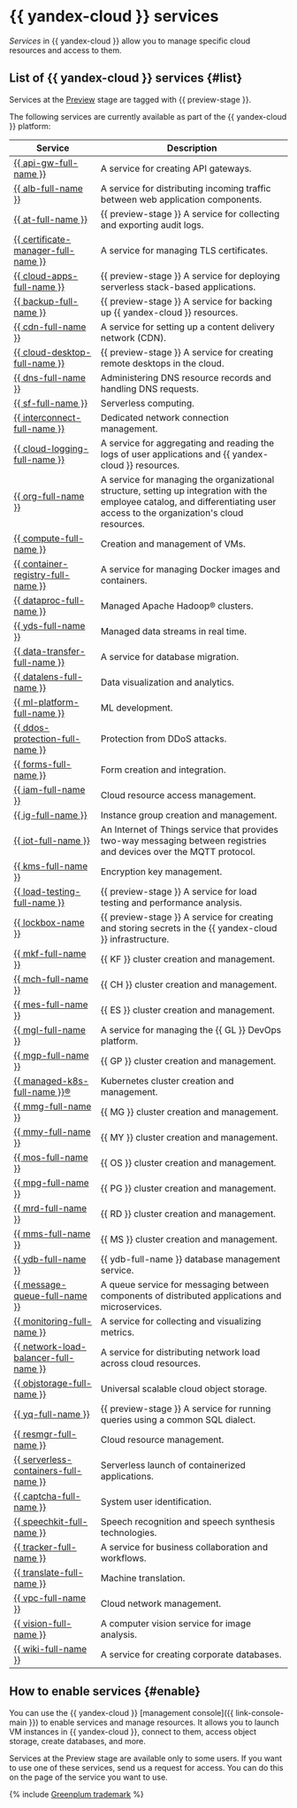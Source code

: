 # {{ yandex-cloud }} services

_Services_ in {{ yandex-cloud }} allow you to manage specific cloud resources and access to them.

## List of {{ yandex-cloud }} services {#list}

Services at the [Preview](./launch-stages.md) stage are tagged with {{ preview-stage }}.

The following services are currently available as part of the {{ yandex-cloud }} platform:

| Service | Description |
|---|---|
| [{{ api-gw-full-name }}](../../api-gateway/) | A service for creating API gateways. |
| [{{ alb-full-name }}](../../application-load-balancer/) | A service for distributing incoming traffic between web application components. |
| [{{ at-full-name }}](../../audit-trails/) | {{ preview-stage }} A service for collecting and exporting audit logs. |
| [{{ certificate-manager-full-name }}](../../certificate-manager/) | A service for managing TLS certificates. |
| [{{ cloud-apps-full-name }}](../../cloud-apps/) | {{ preview-stage }} A service for deploying serverless stack-based applications. |
| [{{ backup-full-name }}](../../backup/) | {{ preview-stage }} A service for backing up {{ yandex-cloud }} resources. |
| [{{ cdn-full-name }}](../../cdn/) | A service for setting up a content delivery network (CDN). |
| [{{ cloud-desktop-full-name }}](../../cloud-desktop/) | {{ preview-stage }} A service for creating remote desktops in the cloud. |
| [{{ dns-full-name }}](../../dns/) | Administering DNS resource records and handling DNS requests. |
| [{{ sf-full-name }}](../../functions/) | Serverless computing. |
| [{{ interconnect-full-name }}](../../interconnect/) | Dedicated network connection management. |
| [{{ cloud-logging-full-name }}](../../logging/) | A service for aggregating and reading the logs of user applications and {{ yandex-cloud }} resources. |
| [{{ org-full-name }}](../../organization) | A service for managing the organizational structure, setting up integration with the employee catalog, and differentiating user access to the organization's cloud resources. |
| [{{ compute-full-name }}](../../compute/) | Creation and management of VMs. |
| [{{ container-registry-full-name }}](../../container-registry/) | A service for managing Docker images and containers. |
| [{{ dataproc-full-name }}](../../data-proc/) | Managed Apache Hadoop® clusters. |
| [{{ yds-full-name }}](../../data-streams/) | Managed data streams in real time. |
| [{{ data-transfer-full-name }}](../../data-transfer/) | A service for database migration. |
| [{{ datalens-full-name }}](../../datalens/) | Data visualization and analytics. |
| [{{ ml-platform-full-name }}](../../datasphere/) | ML development. |
| [{{ ddos-protection-full-name }}](../../vpc/ddos-protection/) | Protection from DDoS attacks. |
| [{{ forms-full-name }}](../../forms/) | Form creation and integration. |
| [{{ iam-full-name }}](../../iam/) | Cloud resource access management. |
| [{{ ig-full-name }}](../../compute/concepts/instance-groups/) | Instance group creation and management. |
| [{{ iot-full-name }}](../../iot-core/) | An Internet of Things service that provides two-way messaging between registries and devices over the MQTT protocol. |
| [{{ kms-full-name }}](../../kms/) | Encryption key management. |
| [{{ load-testing-full-name }}](../../load-testing/) | {{ preview-stage }} A service for load testing and performance analysis. |
| [{{ lockbox-name }}](../../lockbox) | {{ preview-stage }} A service for creating and storing secrets in the {{ yandex-cloud }} infrastructure. |
| [{{ mkf-full-name }}](../../managed-kafka/) | {{ KF }} cluster creation and management. |
| [{{ mch-full-name }}](../../managed-clickhouse/) | {{ CH }} cluster creation and management. |
| [{{ mes-full-name }}](../../managed-elasticsearch/) | {{ ES }} cluster creation and management. |
| [{{ mgl-full-name }}](../../managed-gitlab/) | A service for managing the {{ GL }} DevOps platform. |
| [{{ mgp-full-name }}](../../managed-greenplum/) | {{ GP }} cluster creation and management. |
| [{{ managed-k8s-full-name }}®](../../managed-kubernetes/) | Kubernetes cluster creation and management. |
| [{{ mmg-full-name }}](../../managed-mongodb/) | {{ MG }} cluster creation and management. |
| [{{ mmy-full-name }}](../../managed-mysql/) | {{ MY }} cluster creation and management. |
| [{{ mos-full-name }}](../../managed-opensearch/) | {{ OS }} cluster creation and management. |
| [{{ mpg-full-name }}](../../managed-postgresql/) | {{ PG }} cluster creation and management. |
| [{{ mrd-full-name }}](../../managed-redis/) | {{ RD }} cluster creation and management. |
| [{{ mms-full-name }}](../../managed-sqlserver/) | {{ MS }} cluster creation and management. |
| [{{ ydb-full-name }}](../../ydb/) | {{ ydb-full-name }} database management service. |
| [{{ message-queue-full-name }}](../../message-queue/) | A queue service for messaging between components of distributed applications and microservices. |
| [{{ monitoring-full-name }}](../../monitoring/) | A service for collecting and visualizing metrics. |
| [{{ network-load-balancer-full-name }}](../../network-load-balancer/) | A service for distributing network load across cloud resources. |
| [{{ objstorage-full-name }}](../../storage/) | Universal scalable cloud object storage. |
| [{{ yq-full-name }}](../../query/) | {{ preview-stage }} A service for running queries using a common SQL dialect. |
| [{{ resmgr-full-name }}](../../resource-manager/) | Cloud resource management. |
| [{{ serverless-containers-full-name }}](../../serverless-containers/) | Serverless launch of containerized applications. |
| [{{ captcha-full-name }}](../../smartcaptcha/) | System user identification. |
| [{{ speechkit-full-name }}](../../speechkit/) | Speech recognition and speech synthesis technologies. |
| [{{ tracker-full-name }}](../../tracker/) | A service for business collaboration and workflows. |
| [{{ translate-full-name }}](../../translate/) | Machine translation. |
| [{{ vpc-full-name }}](../../vpc/) | Cloud network management. |
| [{{ vision-full-name }}](../../vision/) | A computer vision service for image analysis. |
| [{{ wiki-full-name }}](../../wiki/) | A service for creating corporate databases. |

## How to enable services {#enable}

You can use the {{ yandex-cloud }} [management console]({{ link-console-main }}) to enable services and manage resources. It allows you to launch VM instances in {{ yandex-cloud }}, connect to them, access object storage, create databases, and more.


Services at the Preview stage are available only to some users. If you want to use one of these services, send us a request for access. You can do this on the page of the service you want to use.



{% include [Greenplum trademark](../../_includes/mdb/mgp/trademark.md) %}


